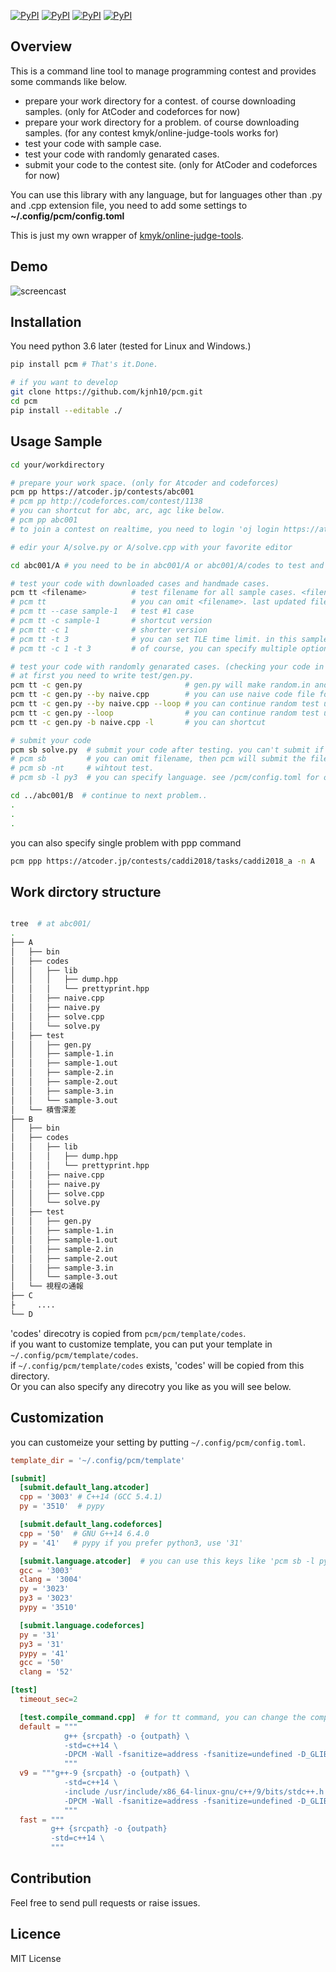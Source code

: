 [![PyPI](https://img.shields.io/pypi/pyversions/pcm.svg)](#)
[![PyPI](https://img.shields.io/pypi/status/pcm.svg)](#)
[![PyPI](https://img.shields.io/pypi/v/pcm)](https://pypi.org/project/pcm/)
[![PyPI](https://img.shields.io/pypi/l/pcm.svg)](#)

## Overview

This is a command line tool to manage programming contest and provides some commands like below.

* prepare your work directory for a contest. of course downloading samples. (only for AtCoder and codeforces for now)
* prepare your work directory for a problem. of course downloading samples. (for any contest kmyk/online-judge-tools works for)
* test your code with sample case.
* test your code with randomly genarated cases.
* submit your code to the contest site. (only for AtCoder and codeforces for now)

You can use this library with any language, but for languages other than .py and .cpp extension file, you need to add some settings to **~/.config/pcm/config.toml**

This is just my own wrapper of [kmyk/online-judge-tools](https://github.com/kmyk/online-judge-tools).  

## Demo
![screencast](https://github.com/kjnh10/pcm/blob/sample-gif-test/demo.gif)

## Installation
You need python 3.6 later (tested for Linux and Windows.)

```bash
pip install pcm # That's it.Done.

# if you want to develop
git clone https://github.com/kjnh10/pcm.git
cd pcm
pip install --editable ./
```

## Usage Sample

```bash
cd your/workdirectory

# prepare your work space. (only for Atcoder and codeforces)
pcm pp https://atcoder.jp/contests/abc001
# pcm pp http://codeforces.com/contest/1138
# you can shortcut for abc, arc, agc like below.
# pcm pp abc001
# to join a contest on realtime, you need to login 'oj login https://atcoder.jp' or 'oj login https://codeforces.com' beforehand.

# edir your A/solve.py or A/solve.cpp with your favorite editor

cd abc001/A # you need to be in abc001/A or abc001/A/codes to test and submit codes for problem A.

# test your code with downloaded cases and handmade cases.
pcm tt <filename>          # test filename for all sample cases. <filename> (like solve.cpp) will be searched under current directory recursively.
# pcm tt                   # you can omit <filename>. last updated file within *.cpp and *.py files under current directory recursively will be selected.
# pcm tt --case sample-1   # test #1 case
# pcm tt -c sample-1       # shortcut version
# pcm tt -c 1              # shorter version
# pcm tt -t 3              # you can set TLE time limit. in this sample to 3 second. (default is 2 second.)
# pcm tt -c 1 -t 3         # of course, you can specify multiple options. this is same for other commands.

# test your code with randomly genarated cases. (checking your code in contest with your naive code, finding errors after contest with a AC code, and even Hacks)
# at first you need to write test/gen.py.
pcm tt -c gen.py                       # gen.py will make random.in and naive.cpp or naive.py will make random.out with random.in. then test.
pcm tt -c gen.py --by naive.cpp        # you can use naive code file for generating expected file with --by option.
pcm tt -c gen.py --by naive.cpp --loop # you can continue random test until find a failed test case.
pcm tt -c gen.py --loop                # you can continue random test until find a failed test case without comparing with naive code. this will stop only when RE, TLE
pcm tt -c gen.py -b naive.cpp -l       # you can shortcut

# submit your code
pcm sb solve.py  # submit your code after testing. you can't submit if tests fail.
# pcm sb         # you can omit filename, then pcm will submit the file you edited last.
# pcm sb -nt     # wihtout test.
# pcm sb -l py3  # you can specify language. see /pcm/config.toml for other language you can use.

cd ../abc001/B  # continue to next problem..
.
.
.

```

you can also specify single problem with ppp command
```bash
pcm ppp https://atcoder.jp/contests/caddi2018/tasks/caddi2018_a -n A
```

## Work dirctory structure

``` bash

tree  # at abc001/
.
├── A
│   ├── bin
│   ├── codes
│   │   ├── lib
│   │   │   ├── dump.hpp
│   │   │   └── prettyprint.hpp
│   │   ├── naive.cpp
│   │   ├── naive.py
│   │   ├── solve.cpp
│   │   └── solve.py
│   ├── test
│   │   ├── gen.py
│   │   ├── sample-1.in
│   │   ├── sample-1.out
│   │   ├── sample-2.in
│   │   ├── sample-2.out
│   │   ├── sample-3.in
│   │   └── sample-3.out
│   └── 積雪深差
├── B
│   ├── bin
│   ├── codes
│   │   ├── lib
│   │   │   ├── dump.hpp
│   │   │   └── prettyprint.hpp
│   │   ├── naive.cpp
│   │   ├── naive.py
│   │   ├── solve.cpp
│   │   └── solve.py
│   ├── test
│   │   ├── gen.py
│   │   ├── sample-1.in
│   │   ├── sample-1.out
│   │   ├── sample-2.in
│   │   ├── sample-2.out
│   │   ├── sample-3.in
│   │   └── sample-3.out
│   └── 視程の通報
├── C
├     ....
└── D
```

'codes' direcotry is copied from `pcm/pcm/template/codes`.  
if you want to customize template, you can put your template in `~/.config/pcm/template/codes`.  
if `~/.config/pcm/template/codes` exists, 'codes' will be copied from this directory.  
Or you can also specify any direcotry you like as you will see below.  

## Customization

you can customeize your setting by putting `~/.config/pcm/config.toml`.

``` toml
template_dir = '~/.config/pcm/template'

[submit]
  [submit.default_lang.atcoder]
  cpp = '3003' # C++14 (GCC 5.4.1)
  py = '3510'  # pypy

  [submit.default_lang.codeforces]
  cpp = '50'  # GNU G++14 6.4.0
  py = '41'   # pypy if you prefer python3, use '31'

  [submit.language.atcoder]  # you can use this keys like 'pcm sb -l pypy'
  gcc = '3003'
  clang = '3004'
  py = '3023'
  py3 = '3023'
  pypy = '3510'

  [submit.language.codeforces]
  py = '31'
  py3 = '31'
  pypy = '41'
  gcc = '50'
  clang = '52'

[test]
  timeout_sec=2

  [test.compile_command.cpp]  # for tt command, you can change the compile command by --compile_config or -cc option. like 'pcm tt -c 1 -cc fast'
  default = """
            g++ {srcpath} -o {outpath} \
            -std=c++14 \
            -DPCM -Wall -fsanitize=address -fsanitize=undefined -D_GLIBCXX_DEBUG
            """
  v9 = """g++-9 {srcpath} -o {outpath} \
            -std=c++14 \
            -include /usr/include/x86_64-linux-gnu/c++/9/bits/stdc++.h \
            -DPCM -Wall -fsanitize=address -fsanitize=undefined -D_GLIBCXX_DEBUG -fuse-ld=gold
            """
  fast = """
         g++ {srcpath} -o {outpath}
         -std=c++14 \
         """
```

## Contribution
Feel free to send pull requests or raise issues.

## Licence
MIT License

